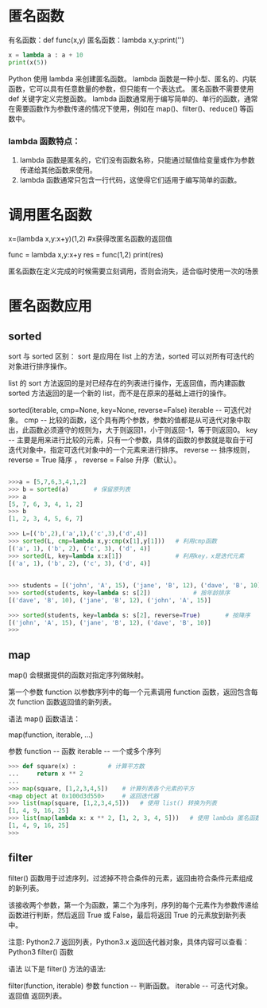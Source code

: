 # 匿名函数

有名函数：def func(x,y)
匿名函数：lambda x,y:print('')

```python
x = lambda a : a + 10
print(x(5))

```

Python 使用 lambda 来创建匿名函数。
lambda 函数是一种小型、匿名的、内联函数，它可以具有任意数量的参数，但只能有一个表达式。
匿名函数不需要使用 def 关键字定义完整函数。
lambda 函数通常用于编写简单的、单行的函数，通常在需要函数作为参数传递的情况下使用，例如在 map()、filter()、reduce() 等函数中。

### lambda 函数特点：

1. lambda 函数是匿名的，它们没有函数名称，只能通过赋值给变量或作为参数传递给其他函数来使用。
2. lambda 函数通常只包含一行代码，这使得它们适用于编写简单的函数。


# 调用匿名函数

x=(lambda x,y:x+y)(1,2) #x获得改匿名函数的返回值

func = lambda x,y:x+y
res = func(1,2)
print(res)

匿名函数在定义完成的时候需要立刻调用，否则会消失，适合临时使用一次的场景

# 匿名函数应用 

## sorted

sort 与 sorted 区别：
sort 是应用在 list 上的方法，sorted 可以对所有可迭代的对象进行排序操作。

list 的 sort 方法返回的是对已经存在的列表进行操作，无返回值，而内建函数 sorted 方法返回的是一个新的 list，而不是在原来的基础上进行的操作。

sorted(iterable, cmp=None, key=None, reverse=False)
iterable -- 可迭代对象。
cmp -- 比较的函数，这个具有两个参数，参数的值都是从可迭代对象中取出，此函数必须遵守的规则为，大于则返回1，小于则返回-1，等于则返回0。
key -- 主要是用来进行比较的元素，只有一个参数，具体的函数的参数就是取自于可迭代对象中，指定可迭代对象中的一个元素来进行排序。
reverse -- 排序规则，reverse = True 降序 ， reverse = False 升序（默认）。

```python

>>>a = [5,7,6,3,4,1,2]
>>> b = sorted(a)       # 保留原列表
>>> a 
[5, 7, 6, 3, 4, 1, 2]
>>> b
[1, 2, 3, 4, 5, 6, 7]
 
>>> L=[('b',2),('a',1),('c',3),('d',4)]
>>> sorted(L, cmp=lambda x,y:cmp(x[1],y[1]))   # 利用cmp函数
[('a', 1), ('b', 2), ('c', 3), ('d', 4)]
>>> sorted(L, key=lambda x:x[1])               # 利用key，x是迭代元素
[('a', 1), ('b', 2), ('c', 3), ('d', 4)]
 
 
>>> students = [('john', 'A', 15), ('jane', 'B', 12), ('dave', 'B', 10)]
>>> sorted(students, key=lambda s: s[2])            # 按年龄排序
[('dave', 'B', 10), ('jane', 'B', 12), ('john', 'A', 15)]
 
>>> sorted(students, key=lambda s: s[2], reverse=True)       # 按降序
[('john', 'A', 15), ('jane', 'B', 12), ('dave', 'B', 10)]
>>>

```

## map
map() 会根据提供的函数对指定序列做映射。

第一个参数 function 以参数序列中的每一个元素调用 function 函数，返回包含每次 function 函数返回值的新列表。

语法
map() 函数语法：

map(function, iterable, ...)

参数
function -- 函数
iterable -- 一个或多个序列

```python
>>> def square(x) :         # 计算平方数
...     return x ** 2
...
>>> map(square, [1,2,3,4,5])    # 计算列表各个元素的平方
<map object at 0x100d3d550>     # 返回迭代器
>>> list(map(square, [1,2,3,4,5]))   # 使用 list() 转换为列表
[1, 4, 9, 16, 25]
>>> list(map(lambda x: x ** 2, [1, 2, 3, 4, 5]))   # 使用 lambda 匿名函数
[1, 4, 9, 16, 25]
>>>

```

## filter
filter() 函数用于过滤序列，过滤掉不符合条件的元素，返回由符合条件元素组成的新列表。

该接收两个参数，第一个为函数，第二个为序列，序列的每个元素作为参数传递给函数进行判断，然后返回 True 或 False，最后将返回 True 的元素放到新列表中。

注意: Python2.7 返回列表，Python3.x 返回迭代器对象，具体内容可以查看：Python3 filter() 函数

语法
以下是 filter() 方法的语法:

filter(function, iterable)
参数
function -- 判断函数。
iterable -- 可迭代对象。
返回值
返回列表。